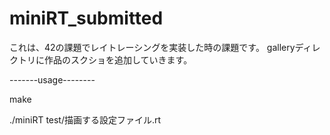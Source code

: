 # miniRT_submitted
これは、42の課題でレイトレーシングを実装した時の課題です。
galleryディレクトリに作品のスクショを追加していきます。

-------usage--------

make

./miniRT test/描画する設定ファイル.rt

